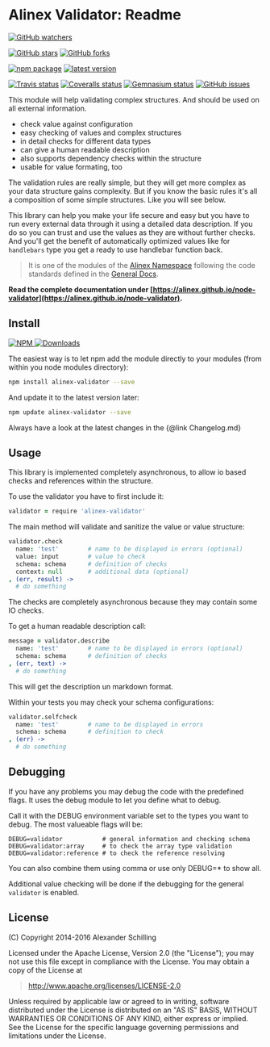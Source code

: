 Alinex Validator: Readme
=================================================

[![GitHub watchers](
  https://img.shields.io/github/watchers/alinex/node-validator.svg?style=social&label=Watch&maxAge=2592000)](
  https://github.com/alinex/node-validator/subscription)
<!-- {.hidden-small} -->
[![GitHub stars](
  https://img.shields.io/github/stars/alinex/node-validator.svg?style=social&label=Star&maxAge=2592000)](
  https://github.com/alinex/node-validator)
[![GitHub forks](
  https://img.shields.io/github/forks/alinex/node-validator.svg?style=social&label=Fork&maxAge=2592000)](
  https://github.com/alinex/node-validator)
<!-- {.hidden-small} -->
<!-- {p:.right} -->

[![npm package](
  https://img.shields.io/npm/v/alinex-validator.svg?maxAge=2592000&label=latest%20version)](
  https://www.npmjs.com/package/alinex-validator)
[![latest version](
  https://img.shields.io/npm/l/alinex-validator.svg?maxAge=2592000)](
  #license)
<!-- {.hidden-small} -->
[![Travis status](
  https://img.shields.io/travis/alinex/node-validator.svg?maxAge=2592000&label=develop)](
  https://travis-ci.org/alinex/node-validator)
[![Coveralls status](
  https://img.shields.io/coveralls/alinex/node-validator.svg?maxAge=2592000)](
  https://coveralls.io/r/alinex/node-validator?branch=master)
[![Gemnasium status](
  https://img.shields.io/gemnasium/alinex/node-validator.svg?maxAge=2592000)](
  https://gemnasium.com/alinex/node-validator)
[![GitHub issues](
  https://img.shields.io/github/issues/alinex/node-validator.svg?maxAge=2592000)](
  https://github.com/alinex/node-validator/issues)
<!-- {.hidden-small} -->


This module will help validating complex structures. And should be used on all
external information.

- check value against configuration
- easy checking of values and complex structures
- in detail checks for different data types
- can give a human readable description
- also supports dependency checks within the structure
- usable for value formating, too

The validation rules are really simple, but they will get more complex as your
data structure gains complexity. But if you know the basic rules it's all
a composition of some simple structures. Like you will see below.

This library can help you make your life secure and easy but you have to run
every external data through it using a detailed data description. If you do so
you can trust and use the values as they are without further checks.
And you'll get the benefit of automatically optimized values like for `handlebars`
type you get a ready to use handlebar function back.

> It is one of the modules of the [Alinex Namespace](https://alinex.github.io/code.html)
> following the code standards defined in the [General Docs](https://alinex.github.io/develop).

__Read the complete documentation under
[https://alinex.github.io/node-validator](https://alinex.github.io/node-validator).__
<!-- {p: .hidden} -->


Install
-------------------------------------------------

[![NPM](https://nodei.co/npm/alinex-validator.png?downloads=true&downloadRank=true&stars=true)
 ![Downloads](https://nodei.co/npm-dl/alinex-validator.png?months=9&height=3)
](https://www.npmjs.com/package/alinex-validator)

The easiest way is to let npm add the module directly to your modules
(from within you node modules directory):

``` sh
npm install alinex-validator --save
```

And update it to the latest version later:

``` sh
npm update alinex-validator --save
```

Always have a look at the latest changes in the {@link Changelog.md}


Usage
-------------------------------------------------

This library is implemented completely asynchronous, to allow io based checks
and references within the structure.

To use the validator you have to first include it:

``` coffee
validator = require 'alinex-validator'
```

The main method will validate and sanitize the value or value structure:

``` coffee
validator.check
  name: 'test'        # name to be displayed in errors (optional)
  value: input        # value to check
  schema: schema      # definition of checks
  context: null       # additional data (optional)
, (err, result) ->
  # do something
```

The checks are completely asynchronous because they may contain some IO checks.

To get a human readable description call:

``` coffee
message = validator.describe
  name: 'test'        # name to be displayed in errors (optional)
  schema: schema      # definition of checks
, (err, text) ->
  # do something
```

This will get the description un markdown format.

Within your tests you may check your schema configurations:

``` coffee
validator.selfcheck
  name: 'test'        # name to be displayed in errors
  schema: schema      # definition to check
, (err) ->
  # do something
```


Debugging
-------------------------------------------------
If you have any problems you may debug the code with the predefined flags. It uses
the debug module to let you define what to debug.

Call it with the DEBUG environment variable set to the types you want to debug.
The most valueable flags will be:

    DEBUG=validator           # general information and checking schema
    DEBUG=validator:array     # to check the array type validation
    DEBUG=validator:reference # to check the reference resolving

You can also combine them using comma or use only DEBUG=* to show all.

Additional value checking will be done if the debugging for the general `validator`
is enabled.


License
-------------------------------------------------

(C) Copyright 2014-2016 Alexander Schilling

Licensed under the Apache License, Version 2.0 (the "License");
you may not use this file except in compliance with the License.
You may obtain a copy of the License at

>  <http://www.apache.org/licenses/LICENSE-2.0>

Unless required by applicable law or agreed to in writing, software
distributed under the License is distributed on an "AS IS" BASIS,
WITHOUT WARRANTIES OR CONDITIONS OF ANY KIND, either express or implied.
See the License for the specific language governing permissions and
limitations under the License.
